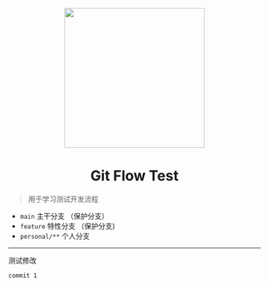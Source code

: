 <p align="center">
    <img width="280" src="https://raw.githubusercontent.com/zhanyeye/Figure-bed/win-pic/img/20210602141834.png">
</p>
<h1 align="center">Git Flow Test</h1>

> 用于学习测试开发流程

+ `main` 主干分支 （保护分支）
+ `feature` 特性分支 （保护分支)
+ `personal/**`  个人分支

---

测试修改
```
commit 1
```

